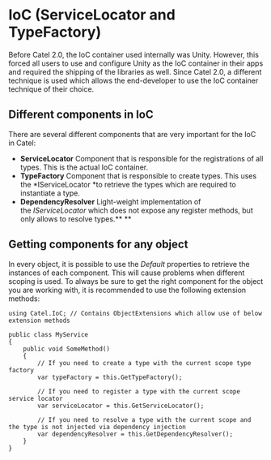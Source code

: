 # IoC (ServiceLocator and TypeFactory)

Before Catel 2.0, the IoC container used internally was Unity. However, this forced all users to use and configure Unity as the IoC container in their apps and required the shipping of the libraries as well. Since Catel 2.0, a different technique is used which allows the end-developer to use the IoC container technique of their choice.

## Different components in IoC

There are several different components that are very important for the IoC in Catel:

-   **ServiceLocator**
    Component that is responsible for the registrations of all types. This is the actual IoC container.
-   **TypeFactory**
    Component that is responsible to create types. This uses the *IServiceLocator *to retrieve the types which are required to instantiate a type.
-   **DependencyResolver**
    Light-weight implementation of the *IServiceLocator* which does not expose any register methods, but only allows to resolve types.**
    **

## Getting components for any object

In every object, it is possible to use the *Default* properties to retrieve the instances of each component. This will cause problems when different scoping is used. To always be sure to get the right component for the object you are working with, it is recommended to use the following extension methods:

```
using Catel.IoC; // Contains ObjectExtensions which allow use of below extension methods

public class MyService
{
    public void SomeMethod()
    {
        // If you need to create a type with the current scope type factory
        var typeFactory = this.GetTypeFactory();
 
        // If you need to register a type with the current scope service locator
        var serviceLocator = this.GetServiceLocator();
 
        // If you need to resolve a type with the current scope and the type is not injected via dependency injection
        var dependencyResolver = this.GetDependencyResolver();
    }
}
```
